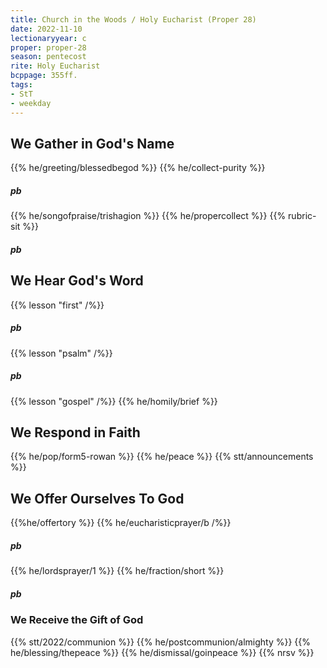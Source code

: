 ```yaml
---
title: Church in the Woods / Holy Eucharist (Proper 28)
date: 2022-11-10
lectionaryyear: c
proper: proper-28
season: pentecost
rite: Holy Eucharist
bcppage: 355ff.
tags:
- StT
- weekday
---
```


## We Gather in God's Name
{{% he/greeting/blessedbegod %}}
{{% he/collect-purity %}}
##### pb
{{% he/songofpraise/trishagion %}}
{{% he/propercollect %}}
{{% rubric-sit %}}

##### pb
## We Hear God's Word
{{% lesson "first" /%}}
##### pb 
{{% lesson "psalm" /%}}
##### pb
{{% lesson "gospel" /%}}
{{% he/homily/brief %}}

## We Respond in Faith
{{% he/pop/form5-rowan %}}
{{% he/peace %}}
{{% stt/announcements %}}

## We Offer Ourselves To God
{{%he/offertory %}}
{{% he/eucharisticprayer/b /%}}
##### pb
{{% he/lordsprayer/1 %}}
{{% he/fraction/short %}}

##### pb
### We Receive the Gift of God
{{% stt/2022/communion %}}
{{% he/postcommunion/almighty %}}
{{% he/blessing/thepeace %}}
{{% he/dismissal/goinpeace %}}
{{% nrsv %}}
